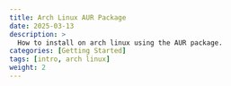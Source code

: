 ```yaml
---
title: Arch Linux AUR Package
date: 2025-03-13
description: >
  How to install on arch linux using the AUR package.
categories: [Getting Started]
tags: [intro, arch linux]
weight: 2
---
```


